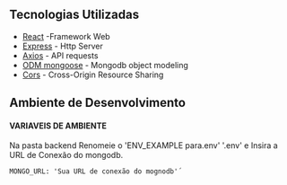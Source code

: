 ## Tecnologias Utilizadas
- [React](https://github.com/facebook/react) -Framework Web
- [Express](https://expressjs.com/pt-br/) - Http Server
- [Axios](https://github.com/axios/axios) - API requests
- [ODM mongoose](https://mongoosejs.com/) - Mongodb object modeling
- [Cors](https://www.npmjs.com/package/cors) - Cross-Origin Resource Sharing


## Ambiente de Desenvolvimento
#### VARIAVEIS DE AMBIENTE
Na pasta backend Renomeie o 'ENV_EXAMPLE para.env' '.env' e Insira a URL de Conexão do mongodb.
```
MONGO_URL: 'Sua URL de conexão do mognodb'´
```